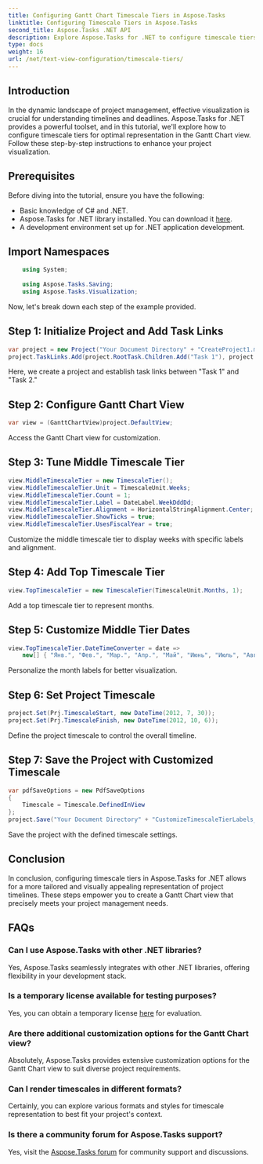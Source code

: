 ```yaml
---
title: Configuring Gantt Chart Timescale Tiers in Aspose.Tasks
linktitle: Configuring Timescale Tiers in Aspose.Tasks
second_title: Aspose.Tasks .NET API
description: Explore Aspose.Tasks for .NET to configure timescale tiers in your Gantt Chart view for precise project timeline visualization. #Aspose.Tasks #MS Project
type: docs
weight: 16
url: /net/text-view-configuration/timescale-tiers/
---
```

## Introduction
In the dynamic landscape of project management, effective visualization is crucial for understanding timelines and deadlines. Aspose.Tasks for .NET provides a powerful toolset, and in this tutorial, we'll explore how to configure timescale tiers for optimal representation in the Gantt Chart view. Follow these step-by-step instructions to enhance your project visualization.
## Prerequisites
Before diving into the tutorial, ensure you have the following:
- Basic knowledge of C# and .NET.
- Aspose.Tasks for .NET library installed. You can download it [here](https://releases.aspose.com/tasks/net/).
- A development environment set up for .NET application development.
## Import Namespaces
```csharp
    using System;
    
    using Aspose.Tasks.Saving;
    using Aspose.Tasks.Visualization;
```
Now, let's break down each step of the example provided.
## Step 1: Initialize Project and Add Task Links
```csharp
var project = new Project("Your Document Directory" + "CreateProject1.mpp");
project.TaskLinks.Add(project.RootTask.Children.Add("Task 1"), project.RootTask.Children.Add("Task 2"));
```
Here, we create a project and establish task links between "Task 1" and "Task 2."
## Step 2: Configure Gantt Chart View
```csharp
var view = (GanttChartView)project.DefaultView;
```
Access the Gantt Chart view for customization.
## Step 3: Tune Middle Timescale Tier
```csharp
view.MiddleTimescaleTier = new TimescaleTier();
view.MiddleTimescaleTier.Unit = TimescaleUnit.Weeks;
view.MiddleTimescaleTier.Count = 1;
view.MiddleTimescaleTier.Label = DateLabel.WeekDddDd;
view.MiddleTimescaleTier.Alignment = HorizontalStringAlignment.Center;
view.MiddleTimescaleTier.ShowTicks = true;
view.MiddleTimescaleTier.UsesFiscalYear = true;
```
Customize the middle timescale tier to display weeks with specific labels and alignment.
## Step 4: Add Top Timescale Tier
```csharp
view.TopTimescaleTier = new TimescaleTier(TimescaleUnit.Months, 1);
```
Add a top timescale tier to represent months.
## Step 5: Customize Middle Tier Dates
```csharp
view.TopTimescaleTier.DateTimeConverter = date =>
    new[] { "Янв.", "Фев.", "Мар.", "Апр.", "Май", "Июнь", "Июль", "Авг.", "Сен.", "Окт.", "Ноя.", "Дек." }[date.Month - 1];
```
Personalize the month labels for better visualization.
## Step 6: Set Project Timescale
```csharp
project.Set(Prj.TimescaleStart, new DateTime(2012, 7, 30));
project.Set(Prj.TimescaleFinish, new DateTime(2012, 10, 6));
```
Define the project timescale to control the overall timeline.
## Step 7: Save the Project with Customized Timescale
```csharp
var pdfSaveOptions = new PdfSaveOptions
{
    Timescale = Timescale.DefinedInView
};
project.Save("Your Document Directory" + "CustomizeTimescaleTierLabels_out.pdf", pdfSaveOptions);
```
Save the project with the defined timescale settings.
## Conclusion
In conclusion, configuring timescale tiers in Aspose.Tasks for .NET allows for a more tailored and visually appealing representation of project timelines. These steps empower you to create a Gantt Chart view that precisely meets your project management needs.
## FAQs
### Can I use Aspose.Tasks with other .NET libraries?
Yes, Aspose.Tasks seamlessly integrates with other .NET libraries, offering flexibility in your development stack.
### Is a temporary license available for testing purposes?
Yes, you can obtain a temporary license [here](https://purchase.aspose.com/temporary-license/) for evaluation.
### Are there additional customization options for the Gantt Chart view?
Absolutely, Aspose.Tasks provides extensive customization options for the Gantt Chart view to suit diverse project requirements.
### Can I render timescales in different formats?
Certainly, you can explore various formats and styles for timescale representation to best fit your project's context.
### Is there a community forum for Aspose.Tasks support?
Yes, visit the [Aspose.Tasks forum](https://forum.aspose.com/c/tasks/15) for community support and discussions.
